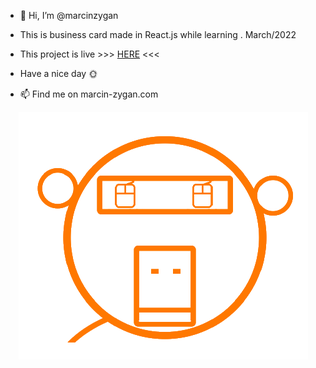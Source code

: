 - 👋 Hi, I’m @marcinzygan 

- This is business card made in React.js while learning . March/2022
- This project is live  >>> <a href="https://https://mz-react-business-card.netlify.app" >HERE</a> <<<

- Have a nice day 🌞


- 📫 Find me on marcin-zygan.com
<p align= "center">
  <img src= "https://github.com/marcinzygan/marcinzygan/blob/main/monkey.png" >
</p>